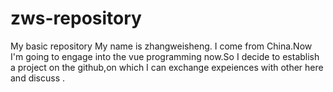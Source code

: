 # zws-repository
My basic repository
My name is zhangweisheng. I come from China.Now I'm going to engage into the vue programming now.So I decide to establish a project on the github,on which I can exchange expeiences with other here and discuss .
